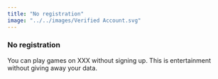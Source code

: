 ```yaml
---
title: "No registration"
image: "../../images/Verified Account.svg"
---
```

### No registration
You can play games on XXX without signing up. This is entertainment without giving away your data.
